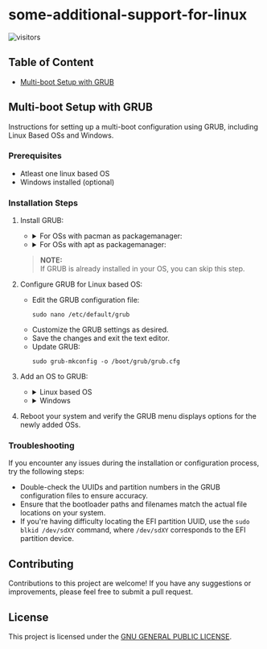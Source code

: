 # some-additional-support-for-linux

![visitors](https://visitor-badge.laobi.icu/badge?page_id=SrijanBhattacharyya/some-additional-support-for-linux)

## Table of Content
* [Multi-boot Setup with GRUB](README.md#multi-boot-setup-with-grub)

## Multi-boot Setup with GRUB
Instructions for setting up a multi-boot configuration using GRUB, including Linux Based OSs and Windows.

### Prerequisites

* Atleast one linux based OS
* Windows installed (optional)

### Installation Steps
1. Install GRUB:
   * <details>
      <summary>For OSs with pacman as packagemanager:</summary>

     ```
     sudo pacman -S grub
     ```
     </details>
   * <details>
      <summary>For OSs with apt as packagemanager:</summary>

     ```
     sudo apt install -y grub
     ```
     </details>
   > **NOTE:**
   <br> If GRUB is already installed in your OS, you can skip this step.

3. Configure GRUB for Linux based OS:
   * Edit the GRUB configuration file:
     ```
     sudo nano /etc/default/grub
     ```
   * Customize the GRUB settings as desired.
   * Save the changes and exit the text editor.
   * Update GRUB:
     ```
     sudo grub-mkconfig -o /boot/grub/grub.cfg
     ```

4. Add an OS to GRUB:
   * <details>
      <summary>Linux based OS</summary>

     * Open the custom configuration file for editing:
       ```
       sudo nano /etc/grub.d/40_custom
       ```
     * Add the following lines to the file:
       ```
       menuentry <NAME_OF_OS_WHICH_YOU_WANT_TO_SHOW> {
         insmod part_gpt
         insmod fat
         insmod search_fs_uuid
         search --fs-uuid --no-floppy --set=root <ARCH_ESP_UUID>
         chainloader <PATH_TO_OS_EFI.efi>
       }
       ```
       > *NOTE:*
       <br> Replace `<NAME_OF_OS_WHICH_YOU_WANT_TO_SHOW>` with your OS name [like: "Arch Linux"].
       <br> Replace `<ARCH_ESP_UUID>` with UUID of the EFI System Partition (ESP) where bootloader of the OS is located. *You can find the UUID by running the command `sudo blkid /dev/sdXY`, where `/dev/sdXY` is the partition device for the ESP, for example: `/dev/sda1`.*
       <br> Replace `<PATH_TO_OS_EFI.efi>` with the path to the EFI of the os. Usually present at `/EFI/arch/vmlinuz.efi` or `/boot/efi/EFI/<OS_NAME>/grubx64.efi`. Here `<OS_NAME>` is the name of your OS.
     * Save the changes and exit the text editor.
     * Update GRUB:
       ```
       sudo grub-mkconfig -o /boot/grub/grub.cfg
       ```
     </details>

   * <details>
      <summary>Windows</summary>

     * Open the custom configuration file for editing:
       ```
       sudo nano /etc/grub.d/40_custom
       ```
     * Add the following lines to the file:
       ```
       menuentry "Windows" {
           insmod ntfs
           set root=(hd0,1)
           chainloader +1
       }
       ```
       > **NOTE:**
       <br> Customize the `set root` line if necessary to reflect the correct partition for Windows.
     * Save the changes and exit the text editor.
     * Update GRUB:
       ```
       sudo grub-mkconfig -o /boot/grub/grub.cfg
       ```
     </details>

5. Reboot your system and verify the GRUB menu displays options for the newly added OSs.

### Troubleshooting
If you encounter any issues during the installation or configuration process, try the following steps:

* Double-check the UUIDs and partition numbers in the GRUB configuration files to ensure accuracy.
* Ensure that the bootloader paths and filenames match the actual file locations on your system.
* If you're having difficulty locating the EFI partition UUID, use the `sudo blkid /dev/sdXY` command, where `/dev/sdXY` corresponds to the EFI partition device.

## Contributing

Contributions to this project are welcome! If you have any suggestions or improvements, please feel free to submit a pull request.

## License

This project is licensed under the [GNU GENERAL PUBLIC LICENSE](LICENSE).
